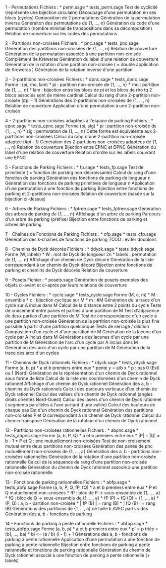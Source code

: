 1 - Permutations
    Fichiers : 
        * perm.sage
        * tests_perm.sage
    Test de cyclicité (représente une bijection circulaire)
    Découpage d'une permutation en ses blocs (cycles)
    Composition de 2 permutations
    Génération de la permutation inverse
    Généraiton des permutations de {1, ..., n}
    Génération du code d'une permutation (nombre minimal de transpositions dans sa décomposition)
    Relation de couverture sur les codes des permutations

2 - Partitions non-croisées
    Fichiers : 
        * pnc.sage
        * tests_pnc.sage
    Génération des partitions non-croisées de {1, ..., n}
    Relation de couverture
    Génération de la permutation associée à une partition non-croisée
    Complément de Kreweras
    Génération du label d'une relation de couverture
    Génération de la rotation d'une partition non-croisée ( = double application de Kreweras )
    Génération de la rotation inverse d'une partition

3 - 2-partitions non-croisées
    Fichiers :
        * dpnc.sage
        * tests_dpnc.sage
    Forme : (pi, rho, lam)
        * pi : partition non-croisée de {1, ..., n}
        * rho : partition de {1, ..., n}
        * lam : bijection entre les blocs de pi et les blocs de rho tq 2 blocs associés sont de même cardinal
    Calcul du rang d'une 2-partition non-croisée (#pi - 1)
    Générations des 2-partitions non-croisées de {1, ..., n}
    Relation de couverture
    Application d'une permutation à une 2-partition non-croisée

4 - 2-partitions non-croisées adaptées à l'espace de parking
    Fichiers :
        * epnc.sage
        * tests_epnc.sage
    Forme (pi, sig)
        * pi : partition non-croisée de {1, ..., n}
        * sig : permutation de {1, ..., n}
    Cette forme est équivalente aux 2-partitions non-croisées
    Calcul du rang d'une 2-partition non-croisée adaptée (#pi - 1)
    Génération des 2-partitions non-croisées adaptées de {1, ..., n}
    Relation de couverture
    Bijection entre EPNC et DPNC
    Génération du label d'une relation de couverture
    Relation d'ordre sur les labels couvrant une EPNC

5 - Fonctions de Parking
    Fichiers :
        * fp.sage
        * tests_fp.sage
    Test de primitivité ( = fonction de parking non-décroissante)
    Calcul du rang d'une fonction de parking
    Génération des fonctions de parking de longueur n
    Génération des fonctions de parking primitives de longueur n
    Application d'une permutation à une fonction de parking
    Bijection entre fonctions de parking et 2-partitions non-croisées
    Relation de couverture (basée sur la bijection ci-dessus)

6 - Arbres de Parking
    Fichiers :
        * fptree.sage
        * tests_fptree.sage
    Génération des arbres de parking de {1, ..., n}
    Affichage d'un arbre de parking
    Parcours d'un arbre de parking (préfixe)
    Bijection entre fonctions de parking et arbres de parking

7 - Chaînes de Fonctions de Parking
    Fichiers :
        * cfp.sage
        * tests_cfp.sage
    Génération des k-chaînes de fonctions de parking
    TODO : eviter doublons

8 - Chemins de Dyck décorés
    Fichiers : 
        * ddyck.sage
        * tests_ddyck.sage
    Forme (W, labels)
        * W : mot de Dyck de longueur 2n
        * labels : permutation de {1, ..., n}
    Affichage d'un chemin de Dyck décoré
    Génération de la liste correspondant à un chemin de Dyck décoré
    Bijection entre fonctions de parking et chemins de Dyck décorés
    Relation de couverture

9 - Posets
    Fichier :
        * posets.sage
    Génération de posets exemples des objets ci-avant et ci-après par leurs relations de couverture

10 - Cycles
    Fichiers :
        * cycle.sage
        * tests_cycle.sage
    Forme (M, c, m)
        * M : ensemble
        * c : bijection cyclique sur M
        * m : #M
    Génération de la trace d'un cycle sur A inclus dans M
    Calcul de la distance entre 2 points du cycle
    Tests de croisement entre paires et parties d'une partition de M
    Test d'adjacence de deux parties d'une partition de M
    Test de correspondance d'un cycle à une partition non-croisée
    Génération de la partition non-croisée la plus fine possible à partir d'une partition quelconque
    Tests de serrage / dilution
    Composition d'un cycle et d'une partition de M
    Génération de la lacune d'un cycle par A inclus dans M
    Générations des lacunes d'un cycle par une partition de M
    Génération de l'arc d'un cycle par A inclus dans M
    Génération des arcs d'un cycle par une partition de M
    Génération de la trace des arcs d'un cycles

11 - Chemins de Dyck rationnels
    Fichiers :
        * rdyck.sage
        * tests_rdyck.sage
    Forme (a, b, p)
        * a et b premiers entre eux
        * pente y = a/b x
        * p : pas 0 (Est) ou 1 (Nord)
    Génération de la réprésentation d'un chemin de Dyck rationnel sous forme de liste
    Calcul de la liste des coordonnées d'un chemin de Dyck rationnel
    Affichage d'un chemin de Dyck rationnel
    Génération des a, b - chemins de Dyck rationnels
    Calcul des parcours verticaux d'un chemin de Dyck rationnel
    Calcul des vallées d'un chemin de Dyck rationnel (angles droits orientés Nord-Ouest)
    Calcul des lasers d'un chemin de Dyck rationnel ( segments parallèles à l'axe partant d'une vallée)
    Calcul des hauteurs de chaque pas Est d'un chemin de Dyck rationnel
    Génération des partitions non-croisées P et Q correspondant à un chemin de Dyck rationnel
    Calcul du chemin transposé
    Génération de la rotation d'un chemin de Dyck rationnel

12 - Partitions non-croisées rationnelles
    Fichiers :
        * abpnc.sage
        * tests_abpnc.sage
    Forme (a, b, P, Q)
        * a et b premiers entre eux
        * |P| = |Q| = b - 1
        * P et Q : pnc mutuellement non-croisées
    Test de non-croisement mutuel entre deux partitions non-croisées
    Génération des paires de pnc mutuellement non-croisées de {1, ..., a}
    Génération des a, b - partitions non-croisées rationnelles
    Génération de la rotation d'une partition non-croisée rationnelle
    Calcul de la séquence de rang d'une partition non-croisée rationnelle
    Génération du chemin de Dyck rationnel associé à une partition non-croisée raitonnelle

13 - Fonctions de parking rationnelles
    Fichiers :
        * abfp.sage
        * tests_abfp.sage
    Forme (a, b, P, Q, fP, fQ)
        * a et b premiers entre eux
        * P et Q mutuellement non-croisées
        * fP : bloc de P -> sous-ensemble de {1, ..., a}
        * fQ : bloc de Q -> sous-ensemble de {1, ..., a}
        * fP (P) + fQ (Q) = {1, ..., a}
        * (P, Q) : a, b - partition non-croisée
        * | fP (B) | = rang (B)
        * | fQ (B) | = rang (B)
    Générations des partitions de {1, ..., a} de taille k AVEC parts vides
    Génération des a, b - fonctions de parking

14 - Fonctions de parking à pente rationnelle
    Fichiers :
        * abfpp.sage
        * tests_abfpp.sage
    Forme (a, b, p)
        * a et b premiers entre eux
        * p' = p triée = (b1, ..., ba)
        * bi <= (a / b) (i - 1) + 1
    Générations des a, b - fonctions de parking à pente rationnelle
    Application d'une permutation à une fonction de parking à pente rationnelle
    Bijection entre fonctions de parking à pente rationnelle et fonctions de parking rationnelle
    Génération du chemin de Dyck rationnel associé à une fonction de parking à pente rationnelle (+ labels)